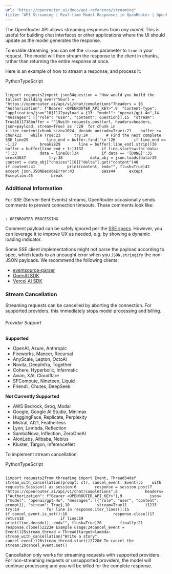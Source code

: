 ```yaml
---
url: "https://openrouter.ai/docs/api-reference/streaming"
title: "API Streaming | Real-time Model Responses in OpenRouter | OpenRouter | Documentation"
---
```


The OpenRouter API allows streaming responses from _any model_. This is useful for building chat interfaces or other applications where the UI should update as the model generates the response.

To enable streaming, you can set the `stream` parameter to `true` in your request. The model will then stream the response to the client in chunks, rather than returning the entire response at once.

Here is an example of how to stream a response, and process it:

PythonTypeScript

```code-block text-sm

1import requests2import json34question = "How would you build the tallest building ever?"56url = "https://openrouter.ai/api/v1/chat/completions"7headers = {8  "Authorization": f"Bearer <OPENROUTER_API_KEY>",9  "Content-Type": "application/json"10}1112payload = {13  "model": "openai/gpt-4o",14  "messages": [{"role": "user", "content": question}],15  "stream": True16}1718buffer = ""19with requests.post(url, headers=headers, json=payload, stream=True) as r:20  for chunk in r.iter_content(chunk_size=1024, decode_unicode=True):21    buffer += chunk22    while True:23      try:24        # Find the next complete SSE line25        line_end = buffer.find('\n')26        if line_end == -1:27          break2829        line = buffer[:line_end].strip()30        buffer = buffer[line_end + 1:]3132        if line.startswith('data: '):33          data = line[6:]34          if data == '[DONE]':35            break3637          try:38            data_obj = json.loads(data)39            content = data_obj["choices"][0]["delta"].get("content")40            if content:41              print(content, end="", flush=True)42          except json.JSONDecodeError:43            pass44      except Exception:45        break

```

### Additional Information

For SSE (Server-Sent Events) streams, OpenRouter occasionally sends comments to prevent connection timeouts. These comments look like:

```code-block text-sm

: OPENROUTER PROCESSING
```

Comment payload can be safely ignored per the [SSE specs](https://html.spec.whatwg.org/multipage/server-sent-events.html#event-stream-interpretation). However, you can leverage it to improve UX as needed, e.g. by showing a dynamic loading indicator.

Some SSE client implementations might not parse the payload according to spec, which leads to an uncaught error when you `JSON.stringify` the non-JSON payloads. We recommend the following clients:

- [eventsource-parser](https://github.com/rexxars/eventsource-parser)
- [OpenAI SDK](https://www.npmjs.com/package/openai)
- [Vercel AI SDK](https://www.npmjs.com/package/ai)

### Stream Cancellation

Streaming requests can be cancelled by aborting the connection. For supported providers, this immediately stops model processing and billing.

###### Provider Support

**Supported**

- OpenAI, Azure, Anthropic
- Fireworks, Mancer, Recursal
- AnyScale, Lepton, OctoAI
- Novita, DeepInfra, Together
- Cohere, Hyperbolic, Infermatic
- Avian, XAI, Cloudflare
- SFCompute, Nineteen, Liquid
- Friendli, Chutes, DeepSeek

**Not Currently Supported**

- AWS Bedrock, Groq, Modal
- Google, Google AI Studio, Minimax
- HuggingFace, Replicate, Perplexity
- Mistral, AI21, Featherless
- Lynn, Lambda, Reflection
- SambaNova, Inflection, ZeroOneAI
- AionLabs, Alibaba, Nebius
- Kluster, Targon, InferenceNet

To implement stream cancellation:

PythonTypeScript

```code-block text-sm

1import requests2from threading import Event, Thread34def stream_with_cancellation(prompt: str, cancel_event: Event):5    with requests.Session() as session:6        response = session.post(7            "https://openrouter.ai/api/v1/chat/completions",8            headers={"Authorization": f"Bearer <OPENROUTER_API_KEY>"},9            json={"model": "openai/gpt-4o", "messages": [{"role": "user", "content": prompt}], "stream": True},10            stream=True11        )1213        try:14            for line in response.iter_lines():15                if cancel_event.is_set():16                    response.close()17                    return18                if line:19                    print(line.decode(), end="", flush=True)20        finally:21            response.close()2223# Example usage:24cancel_event = Event()25stream_thread = Thread(target=lambda: stream_with_cancellation("Write a story", cancel_event))26stream_thread.start()2728# To cancel the stream:29cancel_event.set()

```

Cancellation only works for streaming requests with supported providers. For
non-streaming requests or unsupported providers, the model will continue
processing and you will be billed for the complete response.
